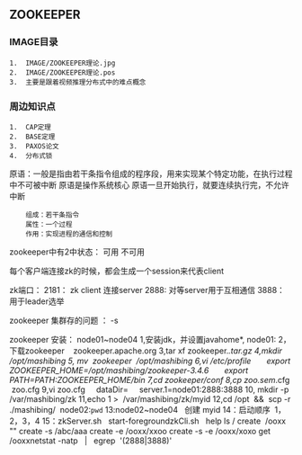 ##  ZOOKEEPER

### IMAGE目录
```
1.  IMAGE/ZOOKEEPER理论.jpg
2.  IMAGE/ZOOKEEPER理论.pos
3.  主要是跟着视频推理分布式中的难点概念
```
### 周边知识点
```
1.  CAP定理
2.  BASE定理
3.  PAXOS论文
4.  分布式锁
```

原语：一般是指由若干条指令组成的程序段，用来实现某个特定功能，在执行过程中不可被中断
     原语是操作系统核心
     原语一旦开始执行，就要连续执行完，不允许中断

        组成：若干条指令 
        属性：一个过程
        作用：实现进程的通信和控制

zookeeper中有2中状态：
    可用
    不可用

每个客户端连接zk的时候，都会生成一个session来代表client


zk端口：
    2181： zk client 连接server
    2888:  对等server用于互相通信
    3888： 用于leader选举


zookeeper 集群存的问题    ： -s


zookeeper 安装：
 node01~node04
    1,安装jdk，并设置javahome*, node01:
    2，下载zookeeper    zookeeper.apache.org
    3,tar xf zookeeper.*.tar.gz
    4,mkdir /opt/mashibing
    5, mv  zookeeper  /opt/mashibing
    6,vi /etc/profile       export ZOOKEEPER_HOME=/opt/mashibing/zookeeper-3.4.6       export PATH=$PATH:$ZOOKEEPER_HOME/bin
    7,cd zookeeper/conf
    8,cp zoo.sem*.cfg   zoo.cfg
    9,vi zoo.cfg     dataDir=     server.1=node01:2888:3888
    10, mkdir -p /var/mashibing/zk
    11,echo 1 >  /var/mashibing/zk/myid
    12,cd /opt  &&  scp -r ./mashibing/  node02:`pwd`
    13:node02~node04   创建 myid
    14：启动顺序  1，2，3，4
    15：zkServer.sh   start-foregroundzkCli.sh   help
        ls /
        create  /ooxx  ""
        create -s /abc/aaa
        create -e /ooxx/xxoo
        create -s -e /ooxx/xoxo
        get /ooxxnetstat -natp   |   egrep  '(2888|3888)' 

